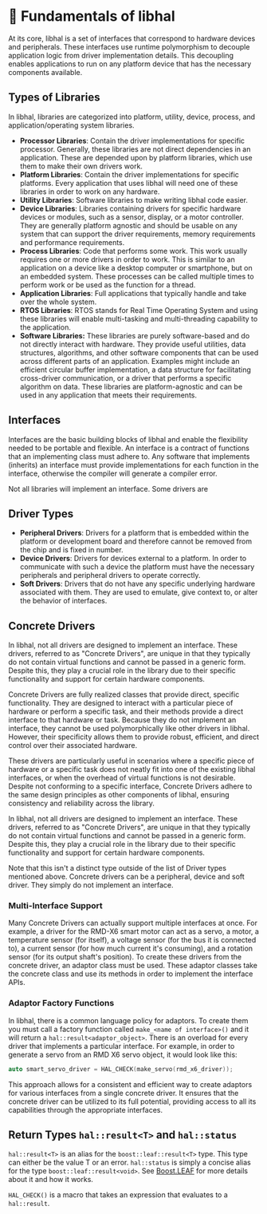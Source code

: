 # 🧱 Fundamentals of libhal

At its core, libhal is a set of interfaces that correspond to hardware devices
and peripherals. These interfaces use runtime polymorphism to decouple
application logic from driver implementation details. This decoupling enables
applications to run on any platform device that has the necessary components
available.

## Types of Libraries

In libhal, libraries are categorized into platform, utility, device, process,
and application/operating system libraries.

- **Processor Libraries**: Contain the driver implementations for specific
  processor. Generally, these libraries are not direct dependencies in an
  application. These are depended upon by platform libraries, which use them to
  make their own drivers work.
- **Platform Libraries**: Contain the driver implementations for specific
  platforms. Every application that uses libhal will need one of these libraries
  in order to work on any hardware.
- **Utility Libraries**: Software libraries to make writing libhal code easier.
- **Device Libraries**: Libraries containing drivers for specific hardware
  devices or modules, such as a sensor, display, or a motor controller. They are
  generally platform agnostic and should be usable on any system that can
  support the driver requirements, memory requirements and performance
  requirements.
- **Process Libraries**: Code that performs some work. This work usually
  requires one or more drivers in order to work. This is similar to an
  application on a device like a desktop computer or smartphone, but on an
  embedded system. These processes can be called multiple times to perform work
  or be used as the function for a thread.
- **Application Libraries**: Full applications that typically handle and take
  over the whole system.
- **RTOS Libraries**: RTOS stands for Real Time Operating System and using these
  libraries will enable multi-tasking and multi-threading capability to the
  application.
- **Software Libraries:** These libraries are purely software-based and do not
  directly interact with hardware. They provide useful utilities, data
  structures, algorithms, and other software components that can be used across
  different parts of an application. Examples might include an efficient
  circular buffer implementation, a data structure for facilitating cross-driver
  communication, or a driver that performs a specific algorithm on data. These
  libraries are platform-agnostic and can be used in any application that meets
  their requirements.

## Interfaces

Interfaces are the basic building blocks of libhal and enable the flexibility
needed to be portable and flexible. An interface is a contract of functions that
an implementing class must adhere to. Any software that implements (inherits) an
interface must provide implementations for each function in the interface,
otherwise the compiler will generate a compiler error.

Not all libraries will implement an interface. Some drivers are

## Driver Types

- **Peripheral Drivers**: Drivers for a platform that is embedded within the
  platform or development board and therefore cannot be removed from the chip
  and is fixed in number.
- **Device Drivers**: Drivers for devices external to a platform. In order to
  communicate with such a device the platform must have the necessary peripherals
  and peripheral drivers to operate correctly.
- **Soft Drivers**: Drivers that do not have any specific underlying hardware
  associated with them. They are used to emulate, give context to, or alter the
  behavior of interfaces.

## Concrete Drivers

In libhal, not all drivers are designed to implement an interface. These
drivers, referred to as "Concrete Drivers", are unique in that they typically do
not contain virtual functions and cannot be passed in a generic form. Despite
this, they play a crucial role in the library due to their specific
functionality and support for certain hardware components.

Concrete Drivers are fully realized classes that provide direct, specific
functionality. They are designed to interact with a particular piece of hardware
or perform a specific task, and their methods provide a direct interface to that
hardware or task. Because they do not implement an interface, they cannot be
used polymorphically like other drivers in libhal. However, their specificity
allows them to provide robust, efficient, and direct control over their
associated hardware.

These drivers are particularly useful in scenarios where a specific piece of
hardware or a specific task does not neatly fit into one of the existing libhal
interfaces, or when the overhead of virtual functions is not desirable. Despite
not conforming to a specific interface, Concrete Drivers adhere to the same
design principles as other components of libhal, ensuring consistency and
reliability across the library.

In libhal, not all drivers are designed to implement an interface. These
drivers, referred to as "Concrete Drivers", are unique in that they typically do
not contain virtual functions and cannot be passed in a generic form. Despite
this, they play a crucial role in the library due to their specific
functionality and support for certain hardware components.

Note that this isn't a distinct type outside of the list of Driver types
mentioned above. Concrete drivers can be a peripheral, device and soft driver.
They simply do not implement an interface.

### Multi-Interface Support

Many Concrete Drivers can actually support multiple interfaces at once. For
example, a driver for the RMD-X6 smart motor can act as a servo, a motor, a
temperature sensor (for itself), a voltage sensor (for the bus it is connected
to), a current sensor (for how much current it's consuming), and a rotation
sensor (for its output shaft's position). To create these drivers from the
concrete driver, an adaptor class must be used. These adaptor classes take the
concrete class and use its methods in order to implement the interface APIs.

### Adaptor Factory Functions

In libhal, there is a common language policy for adaptors. To create them you
must call a factory function called `make_<name of interface>()` and it will
return a `hal::result<adaptor_object>`. There is an overload for every driver
that implements a particular interface. For example, in order to generate a
servo from an RMD X6 servo object, it would look like this:

```C++
auto smart_servo_driver = HAL_CHECK(make_servo(rmd_x6_driver));
```

This approach allows for a consistent and efficient way to create adaptors for
various interfaces from a single concrete driver. It ensures that the concrete
driver can be utilized to its full potential, providing access to all its
capabilities through the appropriate interfaces.

## Return Types `hal::result<T>` and `hal::status`

`hal::result<T>` is an alias for the `boost::leaf::result<T>` type. This type
can either be the value T or an error. `hal::status` is simply a concise alias
for the type `boost::leaf::result<void>`. See
[Boost.LEAF](https://boostorg.github.io/leaf/) for more details about it and
how it works.

`HAL_CHECK()` is a macro that takes an expression that evaluates to a
`hal::result`.
